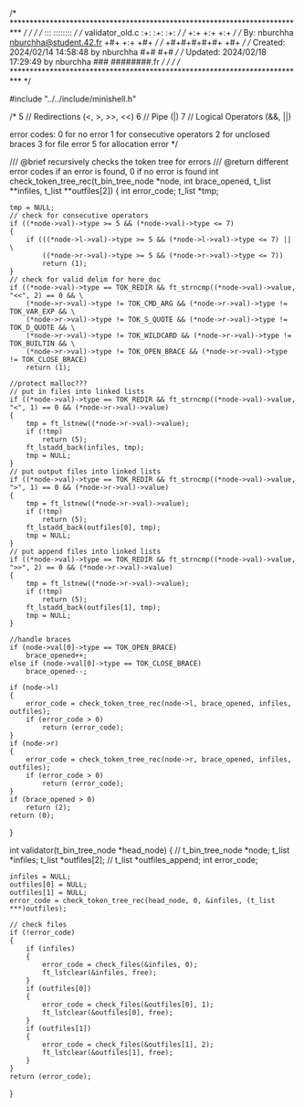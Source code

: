 /* ************************************************************************** */
/*                                                                            */
/*                                                        :::      ::::::::   */
/*   validator_old.c                                    :+:      :+:    :+:   */
/*                                                    +:+ +:+         +:+     */
/*   By: nburchha <nburchha@student.42.fr>          +#+  +:+       +#+        */
/*                                                +#+#+#+#+#+   +#+           */
/*   Created: 2024/02/14 14:58:48 by nburchha          #+#    #+#             */
/*   Updated: 2024/02/18 17:29:49 by nburchha         ###   ########.fr       */
/*                                                                            */
/* ************************************************************************** */

#include "../../include/minishell.h"

/*
5		// Redirections (<, >, >>, <<)
6		// Pipe (|)
7		// Logical Operators (&&, ||)


error codes:
0 for no error
1 for consecutive operators
2 for unclosed braces
3 for file error
5 for allocation error
*/

/// @brief recursively checks the token tree for errors
/// @return different error codes  if an error is found, 0 if no error is found
int	check_token_tree_rec(t_bin_tree_node *node, int brace_opened, t_list **infiles, t_list **outfiles[2])
{
	int		error_code;
	t_list	*tmp;

	tmp = NULL;
	// check for consecutive operators
	if ((*node->val)->type >= 5 && (*node->val)->type <= 7)
	{
		if (((*node->l->val)->type >= 5 && (*node->l->val)->type <= 7) || \
			((*node->r->val)->type >= 5 && (*node->r->val)->type <= 7))
			return (1);
	}
	// check for valid delim for here_doc
	if ((*node->val)->type == TOK_REDIR && ft_strncmp((*node->val)->value, "<<", 2) == 0 && \
		(*node->r->val)->type != TOK_CMD_ARG && (*node->r->val)->type != TOK_VAR_EXP && \
		(*node->r->val)->type != TOK_S_QUOTE && (*node->r->val)->type != TOK_D_QUOTE && \
		(*node->r->val)->type != TOK_WILDCARD && (*node->r->val)->type != TOK_BUILTIN && \
		(*node->r->val)->type != TOK_OPEN_BRACE && (*node->r->val)->type != TOK_CLOSE_BRACE)
		return (1);

	//protect malloc???
	// put in files into linked lists
	if ((*node->val)->type == TOK_REDIR && ft_strncmp((*node->val)->value, "<", 1) == 0 && (*node->r->val)->value)
	{
		tmp = ft_lstnew((*node->r->val)->value);
		if (!tmp)
			return (5);
		ft_lstadd_back(infiles, tmp);
		tmp = NULL;
	}
	// put output files into linked lists
	if ((*node->val)->type == TOK_REDIR && ft_strncmp((*node->val)->value, ">", 1) == 0 && (*node->r->val)->value)
	{
		tmp = ft_lstnew((*node->r->val)->value);
		if (!tmp)
			return (5);
		ft_lstadd_back(outfiles[0], tmp);
		tmp = NULL;
	}
	// put append files into linked lists
	if ((*node->val)->type == TOK_REDIR && ft_strncmp((*node->val)->value, ">>", 2) == 0 && (*node->r->val)->value)
	{
		tmp = ft_lstnew((*node->r->val)->value);
		if (!tmp)
			return (5);
		ft_lstadd_back(outfiles[1], tmp);
		tmp = NULL;
	}

	//handle braces
	if (node->val[0]->type == TOK_OPEN_BRACE)
		brace_opened++;
	else if (node->val[0]->type == TOK_CLOSE_BRACE)
		brace_opened--;

	if (node->l)
	{
		error_code = check_token_tree_rec(node->l, brace_opened, infiles, outfiles);
		if (error_code > 0)
			return (error_code);
	}
	if (node->r)
	{
		error_code = check_token_tree_rec(node->r, brace_opened, infiles, outfiles);
		if (error_code > 0)
			return (error_code);
	}
	if (brace_opened > 0)
		return (2);
	return (0);
}

int	validator(t_bin_tree_node *head_node)
{
	// t_bin_tree_node	*node;
	t_list			*infiles;
	t_list			*outfiles[2];
	// t_list			*outfiles_append;
	int				error_code;

	infiles = NULL;
	outfiles[0] = NULL;
	outfiles[1] = NULL;
	error_code = check_token_tree_rec(head_node, 0, &infiles, (t_list ***)outfiles);

	// check files
	if (!error_code)
	{
		if (infiles)
		{
			error_code = check_files(&infiles, 0);
			ft_lstclear(&infiles, free);
		}
		if (outfiles[0])
		{
			error_code = check_files(&outfiles[0], 1);
			ft_lstclear(&outfiles[0], free);
		}
		if (outfiles[1])
		{
			error_code = check_files(&outfiles[1], 2);
			ft_lstclear(&outfiles[1], free);
		}
	}
	return (error_code);
}